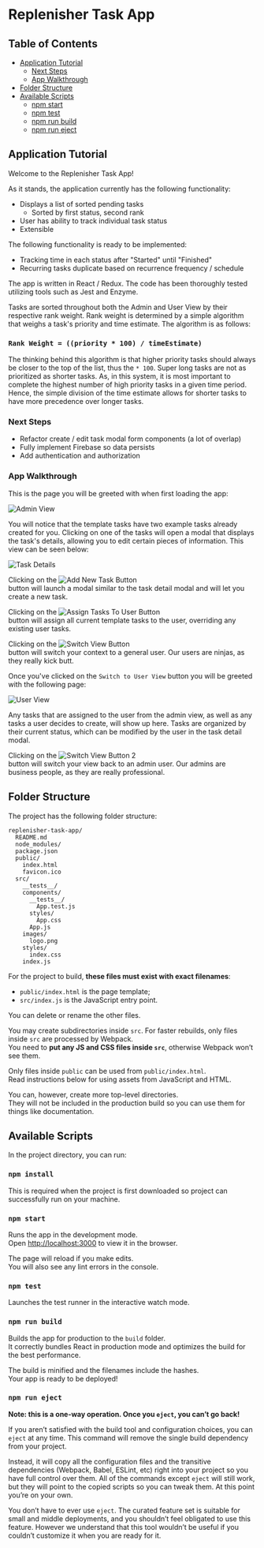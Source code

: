 # Replenisher Task App

## Table of Contents

- [Application Tutorial](#application-tutorial)
  - [Next Steps](#next-steps)
  - [App Walkthrough](#app-walkthrough)
- [Folder Structure](#folder-structure)
- [Available Scripts](#available-scripts)
  - [npm start](#npm-start)
  - [npm test](#npm-test)
  - [npm run build](#npm-run-build)
  - [npm run eject](#npm-run-eject)

## Application Tutorial

Welcome to the Replenisher Task App!

As it stands, the application currently has the following functionality:
- Displays a list of sorted pending tasks
  - Sorted by first status, second rank
- User has ability to track individual task status
- Extensible

The following functionality is ready to be implemented:
- Tracking time in each status after "Started" until "Finished"
- Recurring tasks duplicate based on recurrence frequency / schedule

The app is written in React / Redux. The code has been thoroughly tested utilizing tools such as Jest and Enzyme.

Tasks are sorted throughout both the Admin and User View by their respective rank weight. Rank weight is determined by a simple algorithm that weighs a task's priority and time estimate. The algorithm is as follows:

### `Rank Weight = ((priority * 100) / timeEstimate)`

The thinking behind this algorithm is that higher priority tasks should always be closer to the top of the list, thus the `* 100`. Super long tasks are not as prioritized as shorter tasks. As, in this system, it is most important to complete the highest number of high priority tasks in a given time period. Hence, the simple division of the time estimate allows for shorter tasks to have more precedence over longer tasks.

### Next Steps
- Refactor create / edit task modal form components (a lot of overlap)
- Fully implement Firebase so data persists
- Add authentication and authorization

### App Walkthrough

This is the page you will be greeted with when first loading the app:

![Admin View](readmeImages/adminView.png)

You will notice that the template tasks have two example tasks already created for you.
Clicking on one of the tasks will open a modal that displays the task's details, allowing you to edit certain pieces of information. This view can be seen below:

![Task Details](readmeImages/taskDetails.png)

Clicking on the ![Add New Task Button](readmeImages/addNewTaskButton.png)<br>
button will launch a modal similar to the task detail modal and will let you create a new task.

Clicking on the ![Assign Tasks To User Button](readmeImages/assignTasksToUserButton.png)<br>
button will assign all current template tasks to the user, overriding any existing user tasks.

Clicking on the ![Switch View Button](readmeImages/switchViewButton.png)<br>
button will switch your context to a general user. Our users are ninjas, as they really kick butt.

Once you've clicked on the `Switch to User View` button you will be greeted with the following page:

![User View](readmeImages/userView.png)

Any tasks that are assigned to the user from the admin view, as well as any tasks a user decides to create, will show up here. Tasks are organized by their current status, which can be modified by the user in the task detail modal.

Clicking on the ![Switch View Button 2](readmeImages/switchViewButton2.png)<br>
button will switch your view back to an admin user. Our admins are business people, as they are really professional.

## Folder Structure

The project has the following folder structure:

```
replenisher-task-app/
  README.md
  node_modules/
  package.json
  public/
    index.html
    favicon.ico
  src/
    __tests__/
    components/
      __tests__/
        App.test.js
      styles/
        App.css
      App.js
    images/
      logo.png
    styles/
      index.css
    index.js

```

For the project to build, **these files must exist with exact filenames**:

- `public/index.html` is the page template;
- `src/index.js` is the JavaScript entry point.

You can delete or rename the other files.

You may create subdirectories inside `src`. For faster rebuilds, only files inside `src` are processed by Webpack.<br>
You need to **put any JS and CSS files inside `src`**, otherwise Webpack won’t see them.

Only files inside `public` can be used from `public/index.html`.<br>
Read instructions below for using assets from JavaScript and HTML.

You can, however, create more top-level directories.<br>
They will not be included in the production build so you can use them for things like documentation.

## Available Scripts

In the project directory, you can run:

### `npm install`

This is required when the project is first downloaded so project can successfully run on your machine.

### `npm start`

Runs the app in the development mode.<br>
Open [http://localhost:3000](http://localhost:3000) to view it in the browser.

The page will reload if you make edits.<br>
You will also see any lint errors in the console.

### `npm test`

Launches the test runner in the interactive watch mode.<br>

### `npm run build`

Builds the app for production to the `build` folder.<br>
It correctly bundles React in production mode and optimizes the build for the best performance.

The build is minified and the filenames include the hashes.<br>
Your app is ready to be deployed!

### `npm run eject`

**Note: this is a one-way operation. Once you `eject`, you can’t go back!**

If you aren’t satisfied with the build tool and configuration choices, you can `eject` at any time. This command will remove the single build dependency from your project.

Instead, it will copy all the configuration files and the transitive dependencies (Webpack, Babel, ESLint, etc) right into your project so you have full control over them. All of the commands except `eject` will still work, but they will point to the copied scripts so you can tweak them. At this point you’re on your own.

You don’t have to ever use `eject`. The curated feature set is suitable for small and middle deployments, and you shouldn’t feel obligated to use this feature. However we understand that this tool wouldn’t be useful if you couldn’t customize it when you are ready for it.

